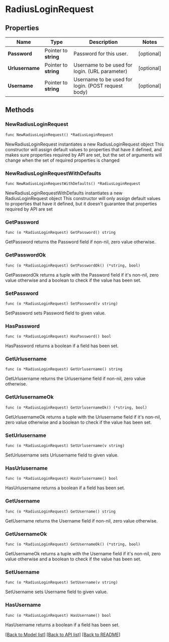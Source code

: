 # RadiusLoginRequest


## Properties

Name | Type | Description | Notes
------------ | ------------- | ------------- | -------------
**Password** | Pointer to **string** | Password for this user. | [optional] 
**Urlusername** | Pointer to **string** | Username to be used for login. (URL parameter) | [optional] 
**Username** | Pointer to **string** | Username to be used for login. (POST request body) | [optional] 



## Methods


### NewRadiusLoginRequest

`func NewRadiusLoginRequest() *RadiusLoginRequest`

NewRadiusLoginRequest instantiates a new RadiusLoginRequest object
This constructor will assign default values to properties that have it defined,
and makes sure properties required by API are set, but the set of arguments
will change when the set of required properties is changed

### NewRadiusLoginRequestWithDefaults

`func NewRadiusLoginRequestWithDefaults() *RadiusLoginRequest`

NewRadiusLoginRequestWithDefaults instantiates a new RadiusLoginRequest object
This constructor will only assign default values to properties that have it defined,
but it doesn't guarantee that properties required by API are set


### GetPassword

`func (o *RadiusLoginRequest) GetPassword() string`

GetPassword returns the Password field if non-nil, zero value otherwise.

### GetPasswordOk

`func (o *RadiusLoginRequest) GetPasswordOk() (*string, bool)`

GetPasswordOk returns a tuple with the Password field if it's non-nil, zero value otherwise
and a boolean to check if the value has been set.

### SetPassword

`func (o *RadiusLoginRequest) SetPassword(v string)`

SetPassword sets Password field to given value.


### HasPassword

`func (o *RadiusLoginRequest) HasPassword() bool`

HasPassword returns a boolean if a field has been set.




### GetUrlusername

`func (o *RadiusLoginRequest) GetUrlusername() string`

GetUrlusername returns the Urlusername field if non-nil, zero value otherwise.

### GetUrlusernameOk

`func (o *RadiusLoginRequest) GetUrlusernameOk() (*string, bool)`

GetUrlusernameOk returns a tuple with the Urlusername field if it's non-nil, zero value otherwise
and a boolean to check if the value has been set.

### SetUrlusername

`func (o *RadiusLoginRequest) SetUrlusername(v string)`

SetUrlusername sets Urlusername field to given value.


### HasUrlusername

`func (o *RadiusLoginRequest) HasUrlusername() bool`

HasUrlusername returns a boolean if a field has been set.




### GetUsername

`func (o *RadiusLoginRequest) GetUsername() string`

GetUsername returns the Username field if non-nil, zero value otherwise.

### GetUsernameOk

`func (o *RadiusLoginRequest) GetUsernameOk() (*string, bool)`

GetUsernameOk returns a tuple with the Username field if it's non-nil, zero value otherwise
and a boolean to check if the value has been set.

### SetUsername

`func (o *RadiusLoginRequest) SetUsername(v string)`

SetUsername sets Username field to given value.


### HasUsername

`func (o *RadiusLoginRequest) HasUsername() bool`

HasUsername returns a boolean if a field has been set.









[[Back to Model list]](../README.md#documentation-for-models) [[Back to API list]](../README.md#documentation-for-api-endpoints) [[Back to README]](../README.md)


